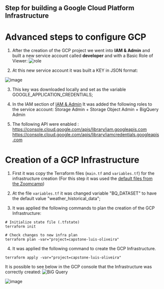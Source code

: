 ## Step for building a Google Cloud Platform Infrastructure
# Advanced steps to configure GCP

1. After the creation of the GCP project we went into **IAM & Admin** and built a new service account called **developer** and with a Basic Role of Viewer:
![role](https://user-images.githubusercontent.com/12693788/159322475-6297d894-b368-4cb6-8e4c-cb34c1adcf1c.png)

2. At this new service account it was built a KEY in JSON format:

![image](https://user-images.githubusercontent.com/12693788/159325350-23e8ccbd-a1ed-4ba7-b393-7e84a338204d.png)


3. This key was downloaded locally and set as the variable GOOGLE_APPLICATION_CREDENTIALS; 


4. In the IAM section of [IAM & Admin](https://console.cloud.google.com/iam-admin/iam)
It was added the following roles to the service account: Storage Admin + Storage Object Admin + BigQuery Admin


5. The following API were enabled : https://console.cloud.google.com/apis/library/iam.googleapis.com
https://console.cloud.google.com/apis/library/iamcredentials.googleapis.com
   
# Creation of a GCP Infrastructure

1. First it was copy the Terraform files (`main.tf` and `variables.tf`) for the infrastructure creation 
   (For this step it was used the [default files from the Zoomcamp](https://github.com/DataTalksClub/data-engineering-zoomcamp/tree/main/week_1_basics_n_setup/1_terraform_gcp/terraform))

2. At the file `variables.tf` it was changed variable "BQ_DATASET" to have the default value "weather_historical_data";

3. It was applied the following commands to plan the creation of the GCP Infrastructure:
```shell
# Initialize state file (.tfstate)
terraform init

# Check changes to new infra plan
terraform plan -var="project=capstone-luis-oliveira"
```

4. It was applied the following command to create the GCP Infrastructure.
```shell
terraform apply -var="project=capstone-luis-oliveira"
```

It is possible to see below in the GCP console that the Infrastructure was correctly created:
![BiG Query](https://user-images.githubusercontent.com/12693788/159502520-c0f3f7a2-a7eb-467e-b594-8b7ddaf8f769.png)

![image](https://user-images.githubusercontent.com/12693788/159502713-8ba0d753-862d-4578-b450-f0f47b413015.png)

